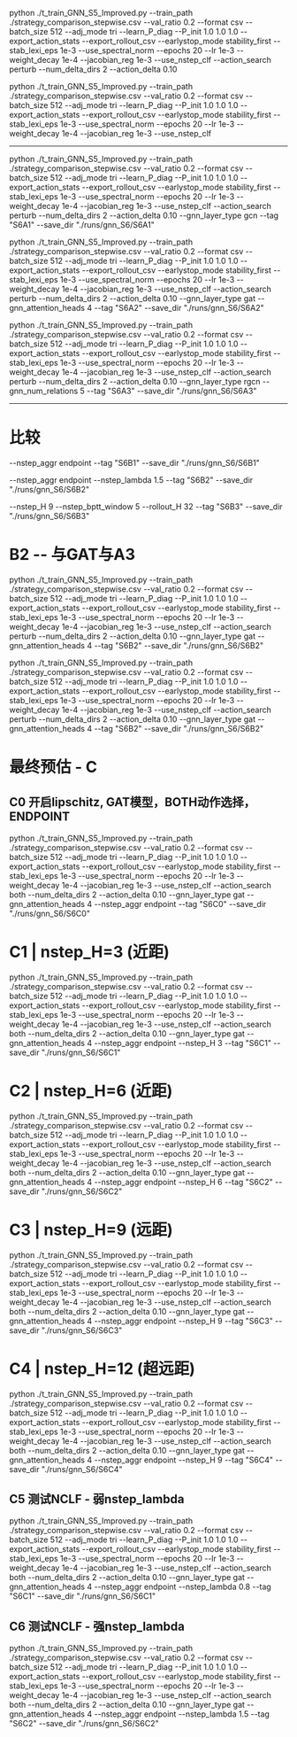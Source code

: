 
python ./t_train_GNN_S5_Improved.py --train_path ./strategy_comparison_stepwise.csv --val_ratio 0.2 --format csv --batch_size 512 --adj_mode tri --learn_P_diag --P_init 1.0 1.0 1.0 --export_action_stats --export_rollout_csv --earlystop_mode stability_first --stab_lexi_eps 1e-3 --use_spectral_norm --epochs 20 --lr 1e-3 --weight_decay 1e-4 --jacobian_reg 1e-3 --use_nstep_clf --action_search perturb --num_delta_dirs 2 --action_delta 0.10

python ./t_train_GNN_S5_Improved.py --train_path ./strategy_comparison_stepwise.csv --val_ratio 0.2 --format csv --batch_size 512 --adj_mode tri --learn_P_diag --P_init 1.0 1.0 1.0 --export_action_stats --export_rollout_csv --earlystop_mode stability_first --stab_lexi_eps 1e-3 --use_spectral_norm --epochs 20 --lr 1e-3 --weight_decay 1e-4 --jacobian_reg 1e-3 --use_nstep_clf 

----

python ./t_train_GNN_S5_Improved.py --train_path ./strategy_comparison_stepwise.csv --val_ratio 0.2 --format csv --batch_size 512 --adj_mode tri --learn_P_diag --P_init 1.0 1.0 1.0 --export_action_stats --export_rollout_csv --earlystop_mode stability_first --stab_lexi_eps 1e-3 --use_spectral_norm --epochs 20 --lr 1e-3 --weight_decay 1e-4 --jacobian_reg 1e-3 --use_nstep_clf --action_search perturb --num_delta_dirs 2 --action_delta 0.10 --gnn_layer_type gcn --tag "S6A1" --save_dir "./runs/gnn_S6/S6A1"

python ./t_train_GNN_S5_Improved.py --train_path ./strategy_comparison_stepwise.csv --val_ratio 0.2 --format csv --batch_size 512 --adj_mode tri --learn_P_diag --P_init 1.0 1.0 1.0 --export_action_stats --export_rollout_csv --earlystop_mode stability_first --stab_lexi_eps 1e-3 --use_spectral_norm --epochs 20 --lr 1e-3 --weight_decay 1e-4 --jacobian_reg 1e-3 --use_nstep_clf --action_search perturb --num_delta_dirs 2 --action_delta 0.10 --gnn_layer_type gat --gnn_attention_heads 4 --tag "S6A2" --save_dir "./runs/gnn_S6/S6A2"

python ./t_train_GNN_S5_Improved.py --train_path ./strategy_comparison_stepwise.csv --val_ratio 0.2 --format csv --batch_size 512 --adj_mode tri --learn_P_diag --P_init 1.0 1.0 1.0 --export_action_stats --export_rollout_csv --earlystop_mode stability_first --stab_lexi_eps 1e-3 --use_spectral_norm --epochs 20 --lr 1e-3 --weight_decay 1e-4 --jacobian_reg 1e-3 --use_nstep_clf --action_search perturb --num_delta_dirs 2 --action_delta 0.10 --gnn_layer_type rgcn --gnn_num_relations 5 --tag "S6A3" --save_dir "./runs/gnn_S6/S6A3"

---


# 比较
 --nstep_aggr endpoint --tag "S6B1" --save_dir "./runs/gnn_S6/S6B1"

 --nstep_aggr endpoint --nstep_lambda 1.5 --tag "S6B2" --save_dir "./runs/gnn_S6/S6B2"

 --nstep_H 9 --nstep_bptt_window 5 --rollout_H 32 --tag "S6B3" --save_dir "./runs/gnn_S6/S6B3"


# B2 -- 与GAT与A3
python ./t_train_GNN_S5_Improved.py --train_path ./strategy_comparison_stepwise.csv --val_ratio 0.2 --format csv --batch_size 512 --adj_mode tri --learn_P_diag --P_init 1.0 1.0 1.0 --export_action_stats --export_rollout_csv --earlystop_mode stability_first --stab_lexi_eps 1e-3 --use_spectral_norm --epochs 20 --lr 1e-3 --weight_decay 1e-4 --jacobian_reg 1e-3 --use_nstep_clf --action_search perturb --num_delta_dirs 2 --action_delta 0.10 --gnn_layer_type gat --gnn_attention_heads 4 --tag "S6B2" --save_dir "./runs/gnn_S6/S6B2"

python ./t_train_GNN_S5_Improved.py --train_path ./strategy_comparison_stepwise.csv --val_ratio 0.2 --format csv --batch_size 512 --adj_mode tri --learn_P_diag --P_init 1.0 1.0 1.0 --export_action_stats --export_rollout_csv --earlystop_mode stability_first --stab_lexi_eps 1e-3 --use_spectral_norm --epochs 20 --lr 1e-3 --weight_decay 1e-4 --jacobian_reg 1e-3 --use_nstep_clf --action_search perturb --num_delta_dirs 2 --action_delta 0.10 --gnn_layer_type gat --gnn_attention_heads 4 --tag "S6B2" --save_dir "./runs/gnn_S6/S6B2"

# 最终预估 - C
## C0 开启lipschitz, GAT模型，BOTH动作选择，ENDPOINT
python ./t_train_GNN_S5_Improved.py --train_path ./strategy_comparison_stepwise.csv --val_ratio 0.2 --format csv --batch_size 512 --adj_mode tri --learn_P_diag --P_init 1.0 1.0 1.0 --export_action_stats --export_rollout_csv --earlystop_mode stability_first --stab_lexi_eps 1e-3 --use_spectral_norm --epochs 20 --lr 1e-3 --weight_decay 1e-4 --jacobian_reg 1e-3 --use_nstep_clf --action_search both --num_delta_dirs 2 --action_delta 0.10 --gnn_layer_type gat --gnn_attention_heads 4 --nstep_aggr endpoint --tag "S6C0" --save_dir "./runs/gnn_S6/S6C0"

# C1 | nstep_H=3 (近距)
python ./t_train_GNN_S5_Improved.py --train_path ./strategy_comparison_stepwise.csv --val_ratio 0.2 --format csv --batch_size 512 --adj_mode tri --learn_P_diag --P_init 1.0 1.0 1.0 --export_action_stats --export_rollout_csv --earlystop_mode stability_first --stab_lexi_eps 1e-3 --use_spectral_norm --epochs 20 --lr 1e-3 --weight_decay 1e-4 --jacobian_reg 1e-3 --use_nstep_clf --action_search both --num_delta_dirs 2 --action_delta 0.10 --gnn_layer_type gat --gnn_attention_heads 4 --nstep_aggr endpoint --nstep_H 3 --tag "S6C1" --save_dir "./runs/gnn_S6/S6C1"

# C2 | nstep_H=6 (近距)
python ./t_train_GNN_S5_Improved.py --train_path ./strategy_comparison_stepwise.csv --val_ratio 0.2 --format csv --batch_size 512 --adj_mode tri --learn_P_diag --P_init 1.0 1.0 1.0 --export_action_stats --export_rollout_csv --earlystop_mode stability_first --stab_lexi_eps 1e-3 --use_spectral_norm --epochs 20 --lr 1e-3 --weight_decay 1e-4 --jacobian_reg 1e-3 --use_nstep_clf --action_search both --num_delta_dirs 2 --action_delta 0.10 --gnn_layer_type gat --gnn_attention_heads 4 --nstep_aggr endpoint --nstep_H 6 --tag "S6C2" --save_dir "./runs/gnn_S6/S6C2"

# C3 | nstep_H=9 (远距)
python ./t_train_GNN_S5_Improved.py --train_path ./strategy_comparison_stepwise.csv --val_ratio 0.2 --format csv --batch_size 512 --adj_mode tri --learn_P_diag --P_init 1.0 1.0 1.0 --export_action_stats --export_rollout_csv --earlystop_mode stability_first --stab_lexi_eps 1e-3 --use_spectral_norm --epochs 20 --lr 1e-3 --weight_decay 1e-4 --jacobian_reg 1e-3 --use_nstep_clf --action_search both --num_delta_dirs 2 --action_delta 0.10 --gnn_layer_type gat --gnn_attention_heads 4 --nstep_aggr endpoint --nstep_H 9 --tag "S6C3" --save_dir "./runs/gnn_S6/S6C3"

# C4 | nstep_H=12 (超远距)
python ./t_train_GNN_S5_Improved.py --train_path ./strategy_comparison_stepwise.csv --val_ratio 0.2 --format csv --batch_size 512 --adj_mode tri --learn_P_diag --P_init 1.0 1.0 1.0 --export_action_stats --export_rollout_csv --earlystop_mode stability_first --stab_lexi_eps 1e-3 --use_spectral_norm --epochs 20 --lr 1e-3 --weight_decay 1e-4 --jacobian_reg 1e-3 --use_nstep_clf --action_search both --num_delta_dirs 2 --action_delta 0.10 --gnn_layer_type gat --gnn_attention_heads 4 --nstep_aggr endpoint --nstep_H 9 --tag "S6C4" --save_dir "./runs/gnn_S6/S6C4"

## C5 测试NCLF - 弱nstep_lambda
python ./t_train_GNN_S5_Improved.py --train_path ./strategy_comparison_stepwise.csv --val_ratio 0.2 --format csv --batch_size 512 --adj_mode tri --learn_P_diag --P_init 1.0 1.0 1.0 --export_action_stats --export_rollout_csv --earlystop_mode stability_first --stab_lexi_eps 1e-3 --use_spectral_norm --epochs 20 --lr 1e-3 --weight_decay 1e-4 --jacobian_reg 1e-3 --use_nstep_clf --action_search both --num_delta_dirs 2 --action_delta 0.10 --gnn_layer_type gat --gnn_attention_heads 4 --nstep_aggr endpoint --nstep_lambda 0.8 --tag "S6C1" --save_dir "./runs/gnn_S6/S6C1"

## C6 测试NCLF - 强nstep_lambda
python ./t_train_GNN_S5_Improved.py --train_path ./strategy_comparison_stepwise.csv --val_ratio 0.2 --format csv --batch_size 512 --adj_mode tri --learn_P_diag --P_init 1.0 1.0 1.0 --export_action_stats --export_rollout_csv --earlystop_mode stability_first --stab_lexi_eps 1e-3 --use_spectral_norm --epochs 20 --lr 1e-3 --weight_decay 1e-4 --jacobian_reg 1e-3 --use_nstep_clf --action_search both --num_delta_dirs 2 --action_delta 0.10 --gnn_layer_type gat --gnn_attention_heads 4 --nstep_aggr endpoint --nstep_lambda 1.5 --tag "S6C2" --save_dir "./runs/gnn_S6/S6C2"